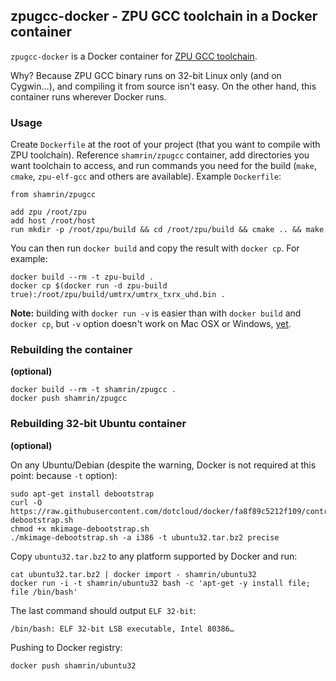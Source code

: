 ## zpugcc-docker - ZPU GCC toolchain in a Docker container

`zpugcc-docker` is a Docker container for [ZPU GCC toolchain][1].

Why? Because ZPU GCC binary runs on 32-bit Linux only (and on Cygwin…), and compiling it from source isn't easy. On the other hand, this container runs wherever Docker runs.

[1]: http://opensource.zylin.com/zpudownload.html

### Usage

Create `Dockerfile` at the root of your project (that you want to compile with ZPU toolchain). Reference `shamrin/zpugcc` container, add directories you want toolchain to access, and run commands you need for the build (`make`, `cmake`, `zpu-elf-gcc` and others are available). Example `Dockerfile`:

```
from shamrin/zpugcc

add zpu /root/zpu
add host /root/host
run mkdir -p /root/zpu/build && cd /root/zpu/build && cmake .. && make
```

You can then run `docker build` and copy the result with `docker cp`. For example:

```
docker build --rm -t zpu-build .
docker cp $(docker run -d zpu-build true):/root/zpu/build/umtrx/umtrx_txrx_uhd.bin .
```

**Note:** building with `docker run -v` is easier than with `docker build` and `docker cp`, but `-v` option doesn't work on Mac OSX or Windows, [yet][bradfitz].

[bradfitz]: https://github.com/dotcloud/docker/issues/4023

### Rebuilding the container

**(optional)**

```
docker build --rm -t shamrin/zpugcc .
docker push shamrin/zpugcc
```

### Rebuilding 32-bit Ubuntu container

**(optional)**

On any Ubuntu/Debian (despite the warning, Docker is not required at this point: because `-t` option):

```
sudo apt-get install debootstrap
curl -O https://raw.githubusercontent.com/dotcloud/docker/fa8f89c5212f109/contrib/mkimage-debootstrap.sh
chmod +x mkimage-debootstrap.sh
./mkimage-debootstrap.sh -a i386 -t ubuntu32.tar.bz2 precise
```

Copy `ubuntu32.tar.bz2` to any platform supported by Docker and run:

```
cat ubuntu32.tar.bz2 | docker import - shamrin/ubuntu32
docker run -i -t shamrin/ubuntu32 bash -c 'apt-get -y install file; file /bin/bash'
```

The last command should output `ELF 32-bit`:

```
/bin/bash: ELF 32-bit LSB executable, Intel 80386…
```

Pushing to Docker registry:

```
docker push shamrin/ubuntu32
```
